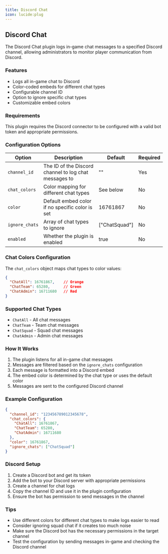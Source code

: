 ```yaml
---
title: Discord Chat
icon: lucide:plug
---
```


## Discord Chat

The Discord Chat plugin logs in-game chat messages to a specified Discord channel, allowing administrators to monitor player communication from Discord.

### Features

- Logs all in-game chat to Discord
- Color-coded embeds for different chat types
- Configurable channel ID
- Option to ignore specific chat types
- Customizable embed colors

### Requirements

This plugin requires the Discord connector to be configured with a valid bot token and appropriate permissions.

### Configuration Options

| Option | Description | Default | Required |
|--------|-------------|---------|----------|
| `channel_id` | The ID of the Discord channel to log chat messages to | "" | Yes |
| `chat_colors` | Color mapping for different chat types | See below | No |
| `color` | Default embed color if no specific color is set | 16761867 | No |
| `ignore_chats` | Array of chat types to ignore | ["ChatSquad"] | No |
| `enabled` | Whether the plugin is enabled | true | No |

### Chat Colors Configuration

The `chat_colors` object maps chat types to color values:

```json
{
  "ChatAll": 16761867,    // Orange
  "ChatTeam": 65280,      // Green
  "ChatAdmin": 16711680   // Red
}
```

### Supported Chat Types

- `ChatAll` - All chat messages
- `ChatTeam` - Team chat messages
- `ChatSquad` - Squad chat messages
- `ChatAdmin` - Admin chat messages

### How It Works

1. The plugin listens for all in-game chat messages
2. Messages are filtered based on the `ignore_chats` configuration
3. Each message is formatted into a Discord embed
4. The embed color is determined by the chat type or uses the default color
5. Messages are sent to the configured Discord channel

### Example Configuration

```json
{
  "channel_id": "123456789012345678",
  "chat_colors": {
    "ChatAll": 16761867,
    "ChatTeam": 65280,
    "ChatAdmin": 16711680
  },
  "color": 16761867,
  "ignore_chats": ["ChatSquad"]
}
```

### Discord Setup

1. Create a Discord bot and get its token
2. Add the bot to your Discord server with appropriate permissions
3. Create a channel for chat logs
4. Copy the channel ID and use it in the plugin configuration
5. Ensure the bot has permission to send messages in the channel

### Tips

- Use different colors for different chat types to make logs easier to read
- Consider ignoring squad chat if it creates too much noise
- Make sure the Discord bot has the necessary permissions in the target channel
- Test the configuration by sending messages in-game and checking the Discord channel
